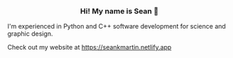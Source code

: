 <h3 align="center" > Hi! My name is Sean 👋 </h3>

I'm experienced in Python and C++ software development for science and graphic design.

Check out my website at https://seankmartin.netlify.app

